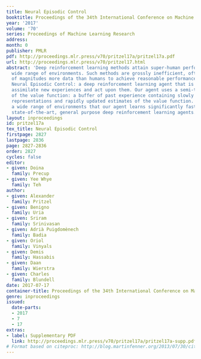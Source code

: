 ```yaml
---
title: Neural Episodic Control
booktitle: Proceedings of the 34th International Conference on Machine Learning
year: '2017'
volume: '70'
series: Proceedings of Machine Learning Research
address: 
month: 0
publisher: PMLR
pdf: http://proceedings.mlr.press/v70/pritzel17a/pritzel17a.pdf
url: http://proceedings.mlr.press/v70/pritzel17.html
abstract: 'Deep reinforcement learning methods attain super-human performance in a
  wide range of environments. Such methods are grossly inefficient, often taking orders
  of magnitudes more data than humans to achieve reasonable performance. We propose
  Neural Episodic Control: a deep reinforcement learning agent that is able to rapidly
  assimilate new experiences and act upon them. Our agent uses a semi-tabular representation
  of the value function: a buffer of past experience containing slowly changing state
  representations and rapidly updated estimates of the value function. We show across
  a wide range of environments that our agent learns significantly faster than other
  state-of-the-art, general purpose deep reinforcement learning agents.'
layout: inproceedings
id: pritzel17a
tex_title: Neural Episodic Control
firstpage: 2827
lastpage: 2836
page: 2827-2836
order: 2827
cycles: false
editor:
- given: Doina
  family: Precup
- given: Yee Whye
  family: Teh
author:
- given: Alexander
  family: Pritzel
- given: Benigno
  family: Uria
- given: Sriram
  family: Srinivasan
- given: Adrià Puigdomènech
  family: Badia
- given: Oriol
  family: Vinyals
- given: Demis
  family: Hassabis
- given: Daan
  family: Wierstra
- given: Charles
  family: Blundell
date: 2017-07-17
container-title: Proceedings of the 34th International Conference on Machine Learning
genre: inproceedings
issued:
  date-parts:
  - 2017
  - 7
  - 17
extras:
- label: Supplementary PDF
  link: http://proceedings.mlr.press/v70/pritzel17a/pritzel17a-supp.pdf
# Format based on citeproc: http://blog.martinfenner.org/2013/07/30/citeproc-yaml-for-bibliographies/
---
```

